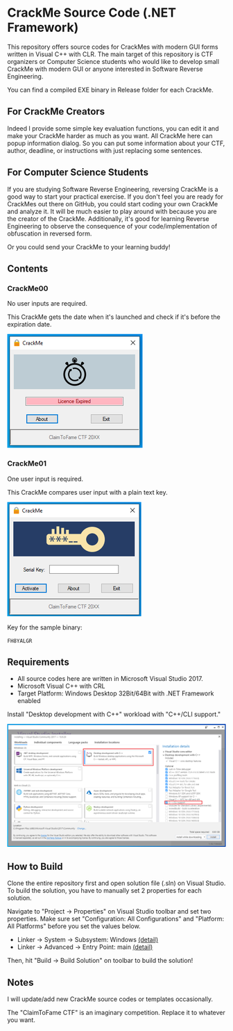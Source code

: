 # CrackMe Source Code (.NET Framework)
This repository offers source codes for CrackMes with modern GUI forms written in Visual C++ with CLR. The main target of this repository is CTF organizers or Computer Science students who would like to develop small CrackMe with modern GUI or anyone interested in Software Reverse Engineering.

<p>You can find a compiled EXE binary in Release folder for each CrackMe.</p>

## For CrackMe Creators
Indeed I provide some simple key evaluation functions, you can edit it and make your CrackMe harder as much as you want. All CrackMe here can popup information dialog. So you can put some information about your CTF, author, deadline, or instructions with just replacing some sentences.

## For Computer Science Students
If you are studying Software Reverse Engineering, reversing CrackMe is a good way to start your practical exercise. If you don't feel you are ready for CrackMes out there on GitHub, you could start coding your own CrackMe and analyze it. It will be much easier to play around with because you are the creator of the CrackMe.
Additionally, it's good for learning Reverse Engineering to observe the consequence of your code/implementation of obfuscation in reversed form.

Or you could send your CrackMe to your learning buddy!


## Contents

### CrackMe00
<p>No user inputs are required.</p>
<p>This CrackMe gets the date when it's launched and check if it's before the expiration date.</p>

![CrackMe](https://github.com/d4ichi/CrackMe-DotNet/blob/master/Resource/img/crackme_no_input.png)

### CrackMe01
<p>One user input is required.</p>
<p>This CrackMe compares user input with a plain text key.</p>

![CrackMe](https://github.com/d4ichi/CrackMe-DotNet/blob/master/Resource/img/crackme_one_input.png)

<p>Key for the sample binary: </p>

```
FH8YALGR
```

## Requirements
- All source codes here are written in Microsoft Visual Studio 2017.
- Microsoft Visual C++ with CRL
- Target Platform: Windows Desktop 32Bit/64Bit with .NET Framework enabled

<p>Install "Desktop development with C++" workload with "C++/CLI support."</p>

![VS2017](https://github.com/d4ichi/CrackMe-DotNet/blob/master/Resource/img/vs2017_installation.png)

## How to Build
Clone the entire repository first and open solution file (.sln) on Visual Studio.
To build the solution, you have to manually set 2 properties for each solution.
<p>Navigate to "Project -> Properties" on Visual Studio toolbar and set two properties. Make sure set "Configuration: All Configurations" and "Platform: All Platforms" before you set the values below.</p>

- Linker -> System -> Subsystem: Windows [(detail)](https://github.com/d4ichi/CrackMe-DotNet/blob/master/Resource/img/config01.png "detail")
- Linker -> Advanced -> Entry Point: main  [(detail)](https://github.com/d4ichi/CrackMe-DotNet/blob/master/Resource/img/config02.png "detail")

<p>Then, hit "Build -> Build Solution" on toolbar to build the solution!</p>

## Notes
I will update/add new CrackMe source codes or templates occasionally.
<p>The "ClaimToFame CTF" is an imaginary competition. Replace it to whatever you want.</p>
